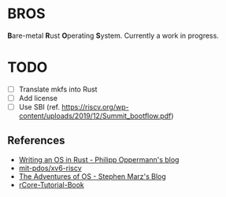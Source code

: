 # BROS

**B**are-metal **R**ust **O**perating **S**ystem.
Currently a work in progress.

# TODO
* [ ] Translate mkfs into Rust
* [ ] Add license
* [ ] Use SBI (ref. https://riscv.org/wp-content/uploads/2019/12/Summit_bootflow.pdf)

## References
* [Writing an OS in Rust - Philipp Oppermann's blog](https://os.phil-opp.com/)
* [mit-pdos/xv6-riscv](https://github.com/mit-pdos/xv6-riscv)
* [The Adventures of OS - Stephen Marz's Blog](http://osblog.stephenmarz.com/)
* [rCore-Tutorial-Book](https://rcore-os.cn/rCore-Tutorial-Book-v3)
